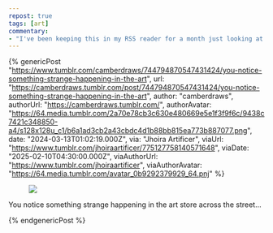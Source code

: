 ```yaml
---
repost: true
tags: [art]
commentary:
- "I've been keeping this in my RSS reader for a month just looking at it"
---
```


{% genericPost "https://www.tumblr.com/camberdraws/744794870547431424/you-notice-something-strange-happening-in-the-art",
    url: "https://camberdraws.tumblr.com/post/744794870547431424/you-notice-something-strange-happening-in-the-art",
    author: "camberdraws",
    authorUrl: "https://camberdraws.tumblr.com/",
    authorAvatar: "https://64.media.tumblr.com/2a70e78cb3c630e480669e5e1f3f9f6c/9438c7421c348850-a4/s128x128u_c1/b6a1ad3cb2a43cbdc4d1b88bb815ea773b887077.png",
    date: "2024-03-13T01:02:19.000Z",
    via: "Jhoira Artificer", 
    viaUrl: "https://www.tumblr.com/jhoiraartificer/775127758140571648",
    viaDate: "2025-02-10T04:30:00.000Z",
    viaAuthorUrl: "https://www.tumblr.com/jhoiraartificer",
    viaAuthorAvatar: "https://64.media.tumblr.com/avatar_0b9292379929_64.pnj" %}
  <figure class="npf-block-image">
    <a
      href="https://64.media.tumblr.com/25f9e90f73c1782758c89b7d8cfd88d9/7b3fbca5daf96d4c-1d/s1280x1920/a793ca2ecd6c2195ff77a6f2c1ec58dabbb1b365.png"
      ><img
        src="https://64.media.tumblr.com/25f9e90f73c1782758c89b7d8cfd88d9/7b3fbca5daf96d4c-1d/s1280x1920/a793ca2ecd6c2195ff77a6f2c1ec58dabbb1b365.png"
    /></a>
  </figure>
  <p>
    You notice something strange happening in the art store across the street...
  </p>
{% endgenericPost %}
